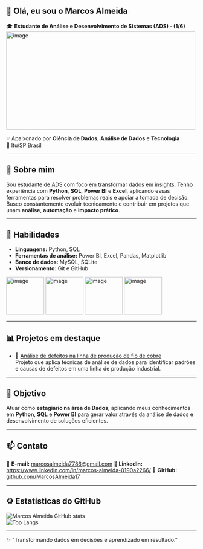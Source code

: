## 👋 Olá, eu sou o Marcos Almeida  

🎓 **Estudante de Análise e Desenvolvimento de Sistemas (ADS) - (1/6)**
<img width="500" height="260" alt="image" src="https://github.com/user-attachments/assets/b6c278ef-836b-4a96-a2f9-1181000234a8" />

💡 Apaixonado por **Ciência de Dados**, **Análise de Dados** e **Tecnologia**  
📍 Itu/SP Brasil  

---

## 🚀 Sobre mim

Sou estudante de ADS com foco em transformar dados em insights. Tenho experiência com **Python**, **SQL**, **Power BI** e **Excel**, aplicando essas ferramentas para resolver problemas reais e apoiar a tomada de decisão.  
Busco constantemente evoluir tecnicamente e contribuir em projetos que unam **análise**, **automação** e **impacto prático**.

---

## 🧠 Habilidades

- **Linguagens:** Python, SQL  
- **Ferramentas de análise:** Power BI, Excel, Pandas, Matplotlib  
- **Banco de dados:** MySQL, SQLite  
- **Versionamento:** Git e GitHub

<img width="100" height="100" alt="image" src="https://github.com/user-attachments/assets/12c062d0-c662-40fe-bdb1-8329f285f037" />
<img width="100" height="100" alt="image" src="https://github.com/user-attachments/assets/10126394-a211-4859-9f5a-57d60f2a8ecd" />
<img width="100" height="100" alt="image" src="https://github.com/user-attachments/assets/e6578aa2-033f-4e41-af2c-2f5a30739c64" />
<img width="100" height="100" alt="image" src="https://github.com/user-attachments/assets/4cf5edea-076d-4f4b-b1d5-51fe84e36631" />





---

## 📊 Projetos em destaque

- 🔗 [Análise de defeitos na linha de produção de fio de cobre](https://github.com/MarcosAlmeida17/analise-defeitos-linha-producao-fio-cobre)  
  Projeto que aplica técnicas de análise de dados para identificar padrões e causas de defeitos em uma linha de produção industrial.

---

## 🎯 Objetivo

Atuar como **estagiário na área de Dados**, aplicando meus conhecimentos em **Python**, **SQL** e **Power BI** para gerar valor através da análise de dados e desenvolvimento de soluções eficientes.

---

## 📫 Contato

📧 **E-mail:** marcosalmeida7786@gmail.com
💼 **LinkedIn:** https://www.linkedin.com/in/marcos-almeida-0190a2266/
🐙 **GitHub:** [github.com/MarcosAlmeida17](https://github.com/MarcosAlmeida17)

---

## ⚙️ Estatísticas do GitHub

![Marcos Almeida GitHub stats](https://github-readme-stats.vercel.app/api?username=MarcosAlmeida17&show_icons=true&theme=radical)  
![Top Langs](https://github-readme-stats.vercel.app/api/top-langs/?username=MarcosAlmeida17&layout=compact&theme=radical)

---
✨ “Transformando dados em decisões e aprendizado em resultado.”
